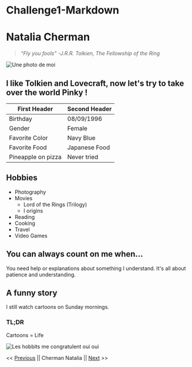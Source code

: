 # Challenge1-Markdown
# Natalia Cherman
>*“Fly you fools” \-J.R.R. Tolkien, The Fellowship of the Ring*

![Une photo de moi](https://media-exp1.licdn.com/dms/image/C4E03AQGgb6FM4HmQmQ/profile-displayphoto-shrink_200_200/0/1610106862307?e=1615420800&v=beta&t=Se6eqTslaCuHgYAv6_EOvb9WSkDEx2KH9Pi-cFRkaGk)

## I like Tolkien and Lovecraft, now let's try to take over the world Pinky !

First Header | Second Header
------------ | -------------
Birthday | 08/09/1996
Gender | Female
Favorite Color | Navy Blue
Favorite Food | Japanese Food 
Pineapple on pizza | Never tried

## Hobbies
* Photography
* Movies
    * Lord of the Rings \(Trilogy\)
    * I origins
* Reading
* Cooking
* Travel 
* Video Games

## You can always count on me when...
You need help or explanations about something I understand. It's all about patience and understanding.

## A funny story
I still watch cartoons on Sunday mornings.
### TL;DR
Cartoons = Life

![Les hobbits me congratulent oui oui](https://media.giphy.com/media/zGnnFpOB1OjMQ/giphy.gif)

<< [Previous](https://github.com/AdrienCallewaert/becodeadriencallewaert/blob/master/CallewaertAdrien.md) || Cherman Natalia || [Next](https://shinyami.github.io/Challenge-Markdown/) >>